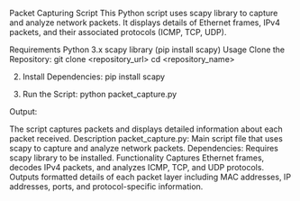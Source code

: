 Packet Capturing Script
This Python script uses scapy library to capture and analyze network packets. It displays details of Ethernet frames, IPv4 packets, and their associated protocols (ICMP, TCP, UDP).

Requirements
Python 3.x
scapy library (pip install scapy)
Usage
Clone the Repository:
git clone <repository_url>
cd <repository_name>

2. Install Dependencies:
   pip install scapy

3. Run the Script:
   python packet_capture.py

Output:

The script captures packets and displays detailed information about each packet received.
Description
packet_capture.py: Main script file that uses scapy to capture and analyze network packets.
Dependencies: Requires scapy library to be installed.
Functionality
Captures Ethernet frames, decodes IPv4 packets, and analyzes ICMP, TCP, and UDP protocols.
Outputs formatted details of each packet layer including MAC addresses, IP addresses, ports, and protocol-specific information.
